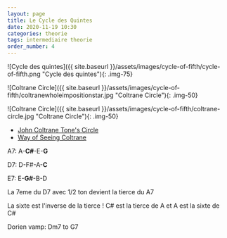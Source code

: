 ```yaml
---
layout: page
title: Le Cycle des Quintes
date: 2020-11-19 10:30
categories: theorie
tags: intermediaire theorie
order_number: 4
---
```


![Cycle des quintes]({{ site.baseurl }}/assets/images/cycle-of-fifth/cycle-of-fifth.png "Cycle des quintes"){: .img-75}

![Coltrane Circle]({{ site.baseurl }}/assets/images/cycle-of-fifth/coltranewholeimpositionstar.jpg "Coltrane Circle"){: .img-50}

![Coltrane Circle]({{ site.baseurl }}/assets/images/cycle-of-fifth/coltrane-circle.jpg "Coltrane Circle"){: .img-50}

* [John Coltrane Tone's Circle](https://roelhollander.eu/en/blog-saxophone/Coltrane-Tone-Circle/)
* [Way of Seeing Coltrane](https://www.coreymwamba.co.uk/rambles/1388150764)

A7: A-**C#**-E-**G**

D7: D-F#-A-**C**

E7: E-**G#**-B-D

La 7eme du D7 avec 1/2 ton devient la tierce du A7

La sixte est l'inverse de la tierce ! C# est la tierce de A et A est la sixte de C#

Dorien vamp: Dm7 to G7

